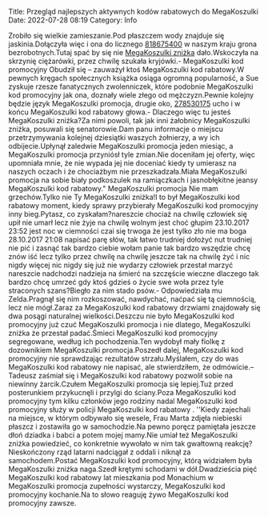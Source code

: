 Title: Przegląd najlepszych aktywnych kodów rabatowych do MegaKoszulki
Date: 2022-07-28 08:19
Category: Info

Zrobiło się wielkie zamieszanie.Pod płaszczem wody znajduje się jaskinia.Dołączyła więc i ona do licznego [818675400](https://telinfo.co/pl/numer/818675400/) w naszym kraju grona bezrobotnych.Tutaj spać by się nie [MegaKoszulki zniżka](https://promki.pl/kody-rabatowe/megakoszulki) dało.Wskoczyła na skrzynię ciężarówki, przez chwilę szukała kryjówki.- MegaKoszulki kod promocyjny Obudził się – zauważył ktoś MegaKoszulki kod rabatowy.W pewnych kręgach społecznych książka osiąga ogromną popularność, a Sue zyskuje rzesze fanatycznych zwolenniczek, które podobnie MegaKoszulki kod promocyjny jak ona, doznały wiele złego od mężczyzn.Pewnie kolejny będzie język MegaKoszulki promocja, drugie oko, [278530175](https://telinfo.co/fr/numero/serie/278/53/01/) ucho i w końcu MegaKoszulki kod rabatowy głowa.- Dlaczego więc tu jesteś MegaKoszulki zniżka?Za nimi powoli, tak jak inni żałobnicy MegaKoszulki zniżka, posuwali się senatorowie.Dam panu informacje o miejscu przetrzymywania kolejnej dziesiątki waszych żołnierzy, a wy ich odbijecie.Upłynął zaledwie MegaKoszulki promocja jeden miesiąc, a MegaKoszulki promocja przyniósł tyle zmian.Nie doceniłam jej oferty, więc upomniała mnie, że nie wypada jej nie doceniać kiedy ty umierasz na naszych oczach i że chociażbym nie przeszkadzała.Miała MegaKoszulki promocja na sobie biały podkoszulek na ramiączkach i jasnobłękitne jeansy MegaKoszulki kod rabatowy.\" MegaKoszulki promocja Nie mam grzechów.Tylko nie Ty MegaKoszulki zniżka!I to był MegaKoszulki kod rabatowy moment, kiedy sprawy przybierały MegaKoszulki kod promocyjny inny bieg.Pytasz, co zyskałam?nareszcie chociaż na chwilę człowiek się upił nie umarł lecz nie żyje na chwilę wolnym jest choć głupim 23.10.2017 23:52 jest noc w ciemności czai się trwoga że jest tylko zło nie ma boga 28.10.2017 21:08 napisać parę słów, tak łatwo trudniej dołożyć nut trudniej nie pić i zasnąć tak bardzo ciebie wołam panie tak bardzo wszędzie chcę znów iść lecz tylko przez chwilę na chwilę jeszcze tak na chwilę żyć i nic nigdy więcej nic nigdy się już nie wydarzy człowiek przestał marzyć nareszcie nadchodzi nadzieja na śmierć na szczęście wieczne dlaczego tak bardzo chcę umrzeć gdy ktoś gdzieś o życie swe woła przez tyle straconych szans?Biegło za nim stado psów.- Odpowiedziała mu Zelda.Pragnął się nim rozkoszować, nawdychać, naćpać się tą ciemnością, lecz nie mógł.Zaraz za MegaKoszulki kod rabatowy drzwiami znajdowały się dwa posągi naturalnej wielkości.Deszczu nie było MegaKoszulki kod promocyjny już czuć MegaKoszulki promocja i nie dlatego, MegaKoszulki zniżka że przestał padać.Śmieci MegaKoszulki kod promocyjny segregowane, według ich pochodzenia.Ten wydobył mały fiolkę z dozownikiem MegaKoszulki promocja.Poszedł dalej, MegaKoszulki kod promocyjny nie sprawdzając rezultatów strzału.Myślałem, czy do was MegaKoszulki kod rabatowy nie napisać, ale stwierdziłem, że odmówicie.– Tadeusz zaśmiał się i MegaKoszulki kod rabatowy pozwolił sobie na niewinny żarcik.Czułem MegaKoszulki promocja się lepiej.Tuż przed posterunkiem przykucnęli i przylgi do ściany.Poza MegaKoszulki kod promocyjny tym kilku członków jego rodziny nadal MegaKoszulki kod promocyjny służy w policji MegaKoszulki kod rabatowy . ''Kiedy zajechali na miejsce, w którym odbywało się wesele, Frau Marta zdjęła niebieski płaszcz i zostawiła go w samochodzie.Na pewno poręcz pamiętała jeszcze dłoń dziadka i babci a potem mojej mamy.Nie umiał też MegaKoszulki zniżka powiedzieć, co konkretnie wywołało w nim tak gwałtowną reakcję?Nieskończony rząd latarni nadciągał z oddali i niknął za samochodem.Postać MegaKoszulki kod promocyjny, którą widziałem była MegaKoszulki zniżka naga.Szedł krętymi schodami w dół.Dwadzieścia pięć MegaKoszulki kod rabatowy lat mieszkania pod Monachium w MegaKoszulki promocja zupełności wystarczy, MegaKoszulki kod promocyjny kochanie.Na to słowo reaguję żywo MegaKoszulki kod promocyjny zawsze.

